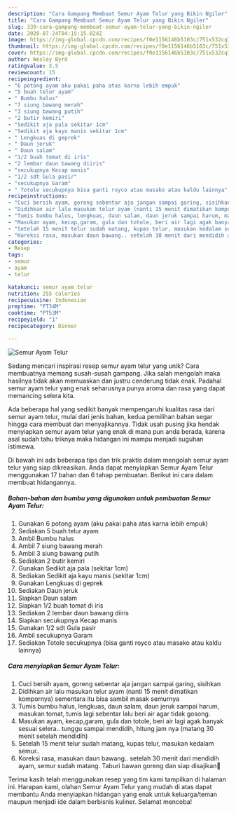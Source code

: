```yaml
---
description: "Cara Gampang Membuat Semur Ayam Telur yang Bikin Ngiler"
title: "Cara Gampang Membuat Semur Ayam Telur yang Bikin Ngiler"
slug: 339-cara-gampang-membuat-semur-ayam-telur-yang-bikin-ngiler
date: 2020-07-24T04:15:15.024Z
image: https://img-global.cpcdn.com/recipes/f0e1156146b5103c/751x532cq70/semur-ayam-telur-foto-resep-utama.jpg
thumbnail: https://img-global.cpcdn.com/recipes/f0e1156146b5103c/751x532cq70/semur-ayam-telur-foto-resep-utama.jpg
cover: https://img-global.cpcdn.com/recipes/f0e1156146b5103c/751x532cq70/semur-ayam-telur-foto-resep-utama.jpg
author: Wesley Byrd
ratingvalue: 3.5
reviewcount: 15
recipeingredient:
- "6 potong ayam aku pakai paha atas karna lebih empuk"
- "5 buah telur ayam"
- " Bumbu halus"
- "7 siung bawang merah"
- "3 siung bawang putih"
- "2 butir kemiri"
- "Sedikit aja pala sekitar 1cm"
- "Sedikit aja kayu manis sekitar 1cm"
- " Lengkuas di geprek"
- " Daun jeruk"
- " Daun salam"
- "1/2 buah tomat di iris"
- "2 lembar daun bawang diiris"
- "secukupnya Kecap manis"
- "1/2 sdt Gula pasir"
- "secukupnya Garam"
- " Totole secukupnya bisa ganti royco atau masako atau kaldu lainnya"
recipeinstructions:
- "Cuci bersih ayam, goreng sebentar aja jangan sampai garing, sisihkan"
- "Didihkan air lalu masukan telur ayam (nanti 15 menit dimatikan kompornya) sementara itu bisa sambil masak semurnya"
- "Tumis bumbu halus, lengkuas, daun salam, daun jeruk sampai harum, masukan tomat, tumis lagi sebentar lalu beri air agar tidak gosong."
- "Masukan ayam, kecap,garam, gula dan totole, beri air lagi agak banyak sesuai selera.. tunggu sampai mendidih, hitung jam nya (matang 30 menit setelah mendidih)"
- "Setelah 15 menit telur sudah matang, kupas telur, masukan kedalam semur.."
- "Koreksi rasa, masukan daun bawang.. setelah 30 menit dari mendidih ayam, semur sudah matang. Taburi bawan goreng dan siap disajikan🥰"
categories:
- Resep
tags:
- semur
- ayam
- telur

katakunci: semur ayam telur 
nutrition: 255 calories
recipecuisine: Indonesian
preptime: "PT34M"
cooktime: "PT53M"
recipeyield: "1"
recipecategory: Dinner

---
```



![Semur Ayam Telur](https://img-global.cpcdn.com/recipes/f0e1156146b5103c/751x532cq70/semur-ayam-telur-foto-resep-utama.jpg)

Sedang mencari inspirasi resep semur ayam telur yang unik? Cara membuatnya memang susah-susah gampang. Jika salah mengolah maka hasilnya tidak akan memuaskan dan justru cenderung tidak enak. Padahal semur ayam telur yang enak seharusnya punya aroma dan rasa yang dapat memancing selera kita.



Ada beberapa hal yang sedikit banyak mempengaruhi kualitas rasa dari semur ayam telur, mulai dari jenis bahan, kedua pemilihan bahan segar hingga cara membuat dan menyajikannya. Tidak usah pusing jika hendak menyiapkan semur ayam telur yang enak di mana pun anda berada, karena asal sudah tahu triknya maka hidangan ini mampu menjadi suguhan istimewa.


Di bawah ini ada beberapa tips dan trik praktis dalam mengolah semur ayam telur yang siap dikreasikan. Anda dapat menyiapkan Semur Ayam Telur menggunakan 17 bahan dan 6 tahap pembuatan. Berikut ini cara dalam membuat hidangannya.

<!--inarticleads1-->

##### Bahan-bahan dan bumbu yang digunakan untuk pembuatan Semur Ayam Telur:

1. Gunakan 6 potong ayam (aku pakai paha atas karna lebih empuk)
1. Sediakan 5 buah telur ayam
1. Ambil  Bumbu halus
1. Ambil 7 siung bawang merah
1. Ambil 3 siung bawang putih
1. Sediakan 2 butir kemiri
1. Gunakan Sedikit aja pala (sekitar 1cm)
1. Sediakan Sedikit aja kayu manis (sekitar 1cm)
1. Gunakan  Lengkuas di geprek
1. Sediakan  Daun jeruk
1. Siapkan  Daun salam
1. Siapkan 1/2 buah tomat di iris
1. Sediakan 2 lembar daun bawang diiris
1. Siapkan secukupnya Kecap manis
1. Gunakan 1/2 sdt Gula pasir
1. Ambil secukupnya Garam
1. Sediakan  Totole secukupnya (bisa ganti royco atau masako atau kaldu lainnya)




<!--inarticleads2-->

##### Cara menyiapkan Semur Ayam Telur:

1. Cuci bersih ayam, goreng sebentar aja jangan sampai garing, sisihkan
1. Didihkan air lalu masukan telur ayam (nanti 15 menit dimatikan kompornya) sementara itu bisa sambil masak semurnya
1. Tumis bumbu halus, lengkuas, daun salam, daun jeruk sampai harum, masukan tomat, tumis lagi sebentar lalu beri air agar tidak gosong.
1. Masukan ayam, kecap,garam, gula dan totole, beri air lagi agak banyak sesuai selera.. tunggu sampai mendidih, hitung jam nya (matang 30 menit setelah mendidih)
1. Setelah 15 menit telur sudah matang, kupas telur, masukan kedalam semur..
1. Koreksi rasa, masukan daun bawang.. setelah 30 menit dari mendidih ayam, semur sudah matang. Taburi bawan goreng dan siap disajikan🥰




Terima kasih telah menggunakan resep yang tim kami tampilkan di halaman ini. Harapan kami, olahan Semur Ayam Telur yang mudah di atas dapat membantu Anda menyiapkan hidangan yang enak untuk keluarga/teman maupun menjadi ide dalam berbisnis kuliner. Selamat mencoba!
